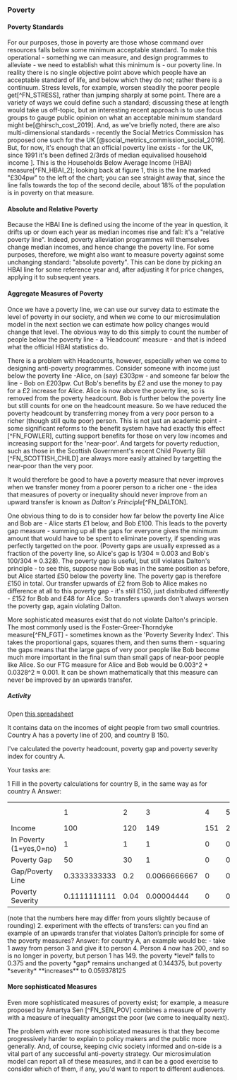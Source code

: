 ### Poverty

#### Poverty Standards

For our purposes, those in poverty are those whose command over resources falls below some minimum acceptable standard. To make this operational - something we can measure, and design programmes to alleviate - we need to establish what this minimum is - our poverty line. In reality there is no single objective point above which people have an acceptable standard of life, and below which they do not; rather there is a continuum. Stress levels, for example, worsen steadily the poorer people get[^FN_STRESS], rather than jumping sharply at some point. There are a variety of ways we could define such a standard; discussing these at length would take us off-topic, but an interesting recent approach is to use focus groups to gauge public opinion on what an acceptable minimum standard might be[@hirsch_cost_2019]. And, as we've briefly noted, there are also multi-dimensional standards - recently the Social Metrics Commission has proposed one such for the UK [@social_metrics_commission_social_2019]. But, for now, it's enough that an official poverty line exists - for the UK, since 1991 it's been defined 2/3rds of median equivalised household income ]. This is the Households Below Average Income (HBAI) measure[^FN_HBAI_2]; looking back at figure 1, this is the line marked "£304pw" to the left of the chart; you can see straight away that, since the line falls towards the top of the second decile, about 18% of the population is in poverty on that measure.


#### Absolute and Relative Poverty

Because the HBAI line is defined using the income of the year in question,  it drifts up or down each year as median incomes rise and fall: it's a "relative poverty line". Indeed, poverty alleviation programmes will themselves change median incomes, and hence change the poverty line. For some purposes, therefore, we might also want to measure poverty against some unchanging standard: "absolute poverty". This can be done by picking an HBAI line for some reference year and, after adjusting it for price changes, applying it to subsequent years.

#### Aggregate  Measures of Poverty

Once we have a poverty line, we can use our survey data to estimate the level of poverty in our society, and when we come to our microsimulation model in the next section we can estimate how policy changes would change that level. The obvious way to do this simply to count the number of people below the poverty line - a 'Headcount' measure - and that is indeed what the official HBAI statistics do.

There is a problem with Headcounts, however, especially when we come to designing anti-poverty programmes. Consider someone with income just below the poverty line -Alice, on (say) £303pw - and someone far below the line - Bob on £203pw. Cut Bob's benefits by £2 and use the money to pay for a £2 increase for Alice. Alice is now above the poverty line, so is removed from the poverty headcount. Bob is further below the poverty line but still counts for one on the headcount measure. So we have reduced the poverty headcount by transferring money from a very poor person to a richer (though still quite poor) person.  This is not just an academic point - some significant reforms to the benefit system have had exactly this effect [^FN_FOWLER], cutting support benefits for those on very low incomes and increasing support for the 'near-poor'. And targets for poverty reduction, such as those in the Scottish Government's recent Child Poverty Bill [^FN_SCOTTISH_CHILD] are always more easily attained by targetting the near-poor than the very poor.

It would therefore be good to have a poverty measure that never improves when we transfer money from a poorer person to a richer one - the idea that measures of poverty or inequality should never improve from an upward transfer is known as *Dalton's Principle*[^FN_DALTON].

One obvious thing to do is to consider how far below the poverty line Alice and Bob are - Alice starts £1 below, and Bob £100. This leads to the poverty gap measure - summing up all the gaps for everyone gives the minimum amount that would have to be spent to eliminate poverty, if spending was perfectly targetted on the poor. (Poverty gaps are usually expressed as a fraction of the poverty line, so Alice's gap is 1/304 ≈ 0.003 and Bob's 100/304 ≈ 0.328). The poverty gap is useful, but still violates Dalton's principle - to see this, suppose now Bob was in the same position as before, but Alice started £50 below the poverty line.  The poverty gap is therefore £150 in total. Our transfer upwards of £2 from Bob to Alice makes no difference at all to this poverty gap - it's still £150, just distributed differently - £152 for Bob and £48 for Alice. So transfers upwards don't always worsen the poverty gap, again violating Dalton.

More sophisticated measures exist that do not violate Dalton's principle. The most commonly used is the Foster-Greer-Thorndyke measure[^FN_FGT] - sometimes known as the 'Poverty Severity Index'. This takes the proportional gaps, squares them, and then sums them - squaring the gaps means that the large gaps of very poor people like Bob become much more important in the final sum than small gaps of near-poor people like Alice. So our FTG measure for Alice and Bob would be 0.003^2 + 0.0328^2 ≈ 0.001. It can be shown mathematically that this measure can never be improved by an upwards transfer.

##### Activity
Open [this spreadsheet](/activities/activity_4.xlsx)

It contains data on the incomes of eight people from two small countries.  Country A has a poverty line of 200, and country B 150.

I've calculated the poverty headcount, poverty gap and poverty severity index for country A.

Your tasks are:

1	Fill in the poverty calculations for country B, in the same way as for country A
  Answer:
  <table>
  	<tr>
  		<td></td>
  		<td>1</td>
  		<td>2</td>
  		<td>3</td>
  		<td>4</td>
  		<td>5</td>
  		<td>6</td>
  		<td>7</td>
  		<td>8</td>
  		<td>Poverty Measure</td>
  		<td><b><br></b></td>
  	</tr>
  	<tr>
  		<td>Income </td>
  		<td>100</td>
  		<td>120</td>
  		<td>149</td>
  		<td>151</td>
  		<td>201</td>
  		<td>220</td>
  		<td>230</td>
  		<td>250</td>
  		<td><br></td>
  		<td><b><br></b></td>
  	</tr>
  	<tr>
  		<td>In Poverty (1=yes,0=no)</td>
  		<td>1</td>
  		<td>1</td>
  		<td>1</td>
  		<td>0</td>
  		<td>0</td>
  		<td>0</td>
  		<td>0</td>
  		<td>0</td>
  		<td>0.375</td>
  		<td><b>Poverty Headcount</b></td>
  	</tr>
  	<tr>
  		<td>Poverty Gap</td>
  		<td>50</td>
  		<td>30</td>
  		<td>1</td>
  		<td>0</td>
  		<td>0</td>
  		<td>0</td>
  		<td>0</td>
  		<td>0</td>
  		<td></td>
  		<td><b><br></b></td>
  	</tr>
  	<tr>
  		<td>Gap/Poverty Line</td>
  		<td>0.3333333333</td>
  		<td>0.2</td>
  		<td>0.0066666667</td>
  		<td>0</td>
  		<td>0</td>
  		<td>0</td>
  		<td>0</td>
  		<td>0</td>
  		<td>0.0675</td>
  		<td><b>Poverty Gap</b></td>
  	</tr>
  	<tr>
  		<td>Poverty Severity</td>
  		<td>0.1111111111</td>
  		<td>0.04</td>
  		<td>0.00004444</td>
  		<td>0</td>
  		<td>0</td>
  		<td>0</td>
  		<td>0</td>
  		<td>0</td>
  		<td>0.0188944444</td>
  		<td><b>Poverty Severity</b></td>
  	</tr>
  </table>
  (note that the numbers here may differ from yours slightly because of rounding)  
2.	experiment with the effects of transfers: can you find an example of an upwards transfer that violates Dalton’s principle for some of the poverty measures? Answer: for country A, an example would be:
  - take 1 away from person 3 and give it to person 4. Person 4 now has 200, and so is no longer in poverty, but person 1 has 149.
    the poverty *level* falls to 0.375 and the poverty *gap* remains unchanged at 0.144375, but poverty *severity* **increases** to 0.059378125

#### More sophisticated Measures

Even more sophisticated measures of poverty exist; for example, a measure proposed by Amartya Sen [^FN_SEN_POV] combines a measure of poverty with a measure of inequality amongst the poor (we come to inequality next).

The problem with ever more sophisticated measures is that they become progressively harder to explain to policy makers and the public more generally. And, of course, keeping civic society informed and on-side is a vital part of any successful anti-poverty strategy. Our microsimulation model can report all of these measures, and it can be a good exercise to consider which of them, if any, you'd want to report to different audiences.
